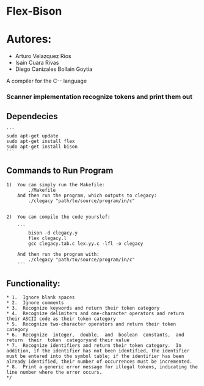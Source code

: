 # Flex-Bison
# Autores: 
 * Arturo Velazquez Rios
 * Isain Cuara Rivas
 * Diego Canizales Bollain Goytia


A compiler for the C-- language

### Scanner implementation recognize tokens and print them out 
## Dependecies 
	```
	sudo apt-get update
	sudo apt-get install flex
	sudo apt-get install bison
	```
## Commands to Run Program

	1)	You can simply run the Makefile:
			./Makefile
		And then run the program, which outputs to clegacy:
			./clegacy "path/to/source/program/in/c"


	2)	You can compile the code yourslef:	
		
		```
			bison -d clegacy.y
			flex clegacy.l
			gcc clegacy.tab.c lex.yy.c -lfl -o clegacy

		And then run the program with:
			./clegacy "path/to/source/program/in/c"
		```

## Functionality:
	* 1.  Ignore blank spaces
	* 2.  Ignore comments
	* 3.  Recognize keywords and return their token category
	* 4.  Recognize delimiters and one-character operators and return their ASCII code as their token category
	* 5.  Recognize two-character operators and return their token category
	* 6.  Recognize  integer,  double,  and  boolean  constants,  and  return  their  token  categoryand their value
	* 7.  Recognize identifiers and return their token category.  In addition, if the identifier has not been identified, the identifier must be entered into the symbol table; if the identifier has been already identified, their number of occurrences must be incremented.
	* 8.  Print a generic error message for illegal tokens, indicating the line number where the error occurs.
 	*/

